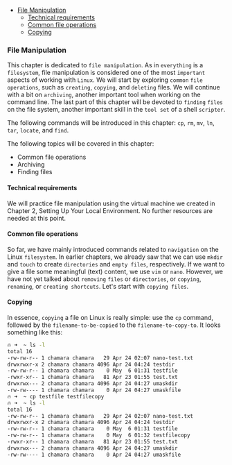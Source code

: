- [File Manipulation](#file-manipulation)
  - [Technical requirements](#technical-requirements)
  - [Common file operations](#common-file-operations)
  - [Copying](#copying)
### File Manipulation
This chapter is dedicated to `file manipulation`. As in `everything`
is a `filesystem`, file manipulation is considered one of the most
`important` aspects of working with `Linux`. We will start by
exploring `common` `file` `operations`, such as `creating`, `copying`, and
`deleting` files. We will continue with a bit on `archiving`, another
important tool when working on the command line. The last part
of this chapter will be devoted to `finding` `files` on the file system,
another important skill in the `tool set` of a shell `scripter`.

The following commands will be introduced in this chapter: `cp`, `rm`,
`mv`, `ln`, `tar`, `locate`, and `find`.

The following topics will be covered in this chapter:
-   Common file operations
-   Archiving
-   Finding files

#### Technical requirements
We will practice file manipulation using the virtual machine we
created in Chapter 2, Setting Up Your Local Environment. No
further resources are needed at this point.

#### Common file operations
So far, we have mainly introduced commands related to
`navigation` on the Linux `filesystem`. In earlier chapters, we
already saw that we can use `mkdir` and `touch` to create `directories`
and `empty files`, respectively. If we want to give a file some
meaningful (text) content, we use `vim` or `nano`. However, we have
not yet talked about `removing` `files` or `directories`, or `copying`,
`renaming`, or `creating shortcuts`. Let's start with `copying files`.

#### Copying
In essence, `copying` a file on Linux is really simple: use the `cp`
command, followed by the `filename-to-be-copied` to the
`filename-to-copy-to`. It looks something like this:

```bash
🔥 ➜  ~ ls -l
total 16
-rw-rw-r-- 1 chamara chamara   29 Apr 24 02:07 nano-test.txt
drwxrwxr-x 2 chamara chamara 4096 Apr 24 04:24 testdir
-rw-rw-r-- 1 chamara chamara    0 May  6 01:31 testfile
-rwxr-xr-- 1 chamara chamara   81 Apr 23 01:55 test.txt
drwxrwx--- 2 chamara chamara 4096 Apr 24 04:27 umaskdir
-rw-rw---- 1 chamara chamara    0 Apr 24 04:27 umaskfile
🔥 ➜  ~ cp testfile testfilecopy
🔥 ➜  ~ ls -l
total 16
-rw-rw-r-- 1 chamara chamara   29 Apr 24 02:07 nano-test.txt
drwxrwxr-x 2 chamara chamara 4096 Apr 24 04:24 testdir
-rw-rw-r-- 1 chamara chamara    0 May  6 01:31 testfile
-rw-rw-r-- 1 chamara chamara    0 May  6 01:32 testfilecopy
-rwxr-xr-- 1 chamara chamara   81 Apr 23 01:55 test.txt
drwxrwx--- 2 chamara chamara 4096 Apr 24 04:27 umaskdir
-rw-rw---- 1 chamara chamara    0 Apr 24 04:27 umaskfile
```
